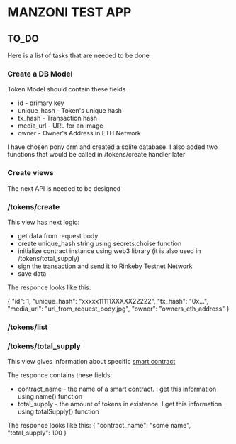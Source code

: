 # MANZONI TEST APP
## TO_DO

Here is a list of tasks that are needed to be done

### Create a DB Model

Token Model should contain these fields

- id - primary key
- unique_hash - Token's unique hash
- tx_hash - Transaction hash
- media_url - URL for an image
- owner - Owner's Address in ETH Network

I have chosen pony orm and created a sqlite database. I also added two functions that would be called in /tokens/create handler later

### Create views

The next API is needed to be designed

### /tokens/create

This view has next logic:

- get data from request body
- create unique_hash string using secrets.choise function
- initialize contract instance using web3 library (it is also used in /tokens/total_supply)
- sign the transaction and send it to Rinkeby Testnet Network
- save data

The responce looks like this:

{
  "id": 1,
  "unique_hash": "xxxxx11111XXXXX22222",
  "tx_hash": "0x...",
  "media_url": "url_from_request_body.jpg",
  "owner": "owners_eth_address"
}

### /tokens/list

### /tokens/total_supply

This view gives information about specific [smart contract](https://rinkeby.etherscan.io/address/0x92e098def0ca9577bd50ca61b90b9a46ec1f2040)

The responce contains these fields:
- contract_name - the name of a smart contract. I get this information using name() function
- total_supply -  the amount of tokens in existence. I get this information using totalSupply() function

The responce looks like this: 
{
    "contract_name": "some name",
    "total_supply": 100
}